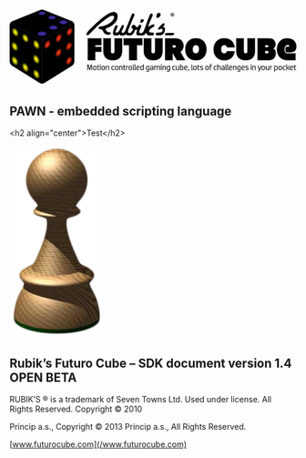 # ![](/assets/logo.jpg)

## PAWN - embedded scripting language

&lt;h2 align="center"&gt;Test&lt;/h2&gt;

![](/assets/Pawn_logo.png)

## Rubik’s Futuro Cube – SDK document version 1.4 OPEN BETA

RUBIK’S ® is a trademark of Seven Towns Ltd. Used under license. All Rights Reserved. Copyright © 2010

Princip a.s., Copyright © 2013 Princip a.s., All Rights Reserved.

[www.futurocube.com](/www.futurocube.com)

